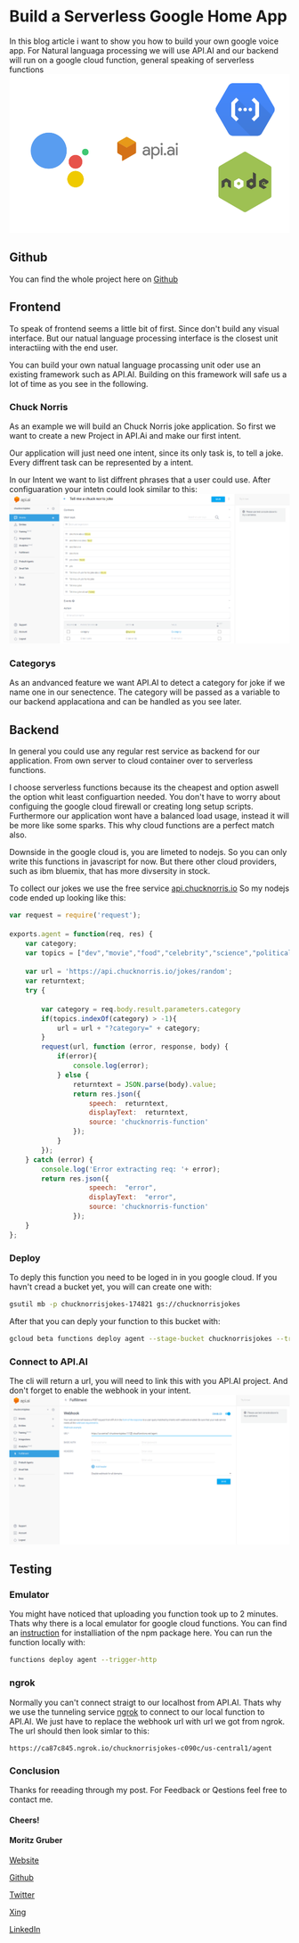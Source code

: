 # Build a Serverless Google Home App

In this blog article i want to show you how to build your own google voice app. For Natural languaga processing we will use API.AI and our backend will run on a google cloud function, general speaking of serverless functions
![achetecture](./archetecture.png "achetecture")

## Github
You can find the whole project here on [Github](https://github.com/MoritzGruber/assistant)

## Frontend 
To speak of frontend seems a little bit of first. Since don't build any visual interface. But our natual language processing interface is the closest unit interactiing with the end user. 

You can build your own natual language procassing unit oder use an existing framework such as API.AI. Building on this framework will safe us a lot of time as you see in the following. 

### Chuck Norris
As an example we will build an Chuck Norris joke application. So first we want to create a new Project in API.Ai and make our first intent. 

Our application will just need one intent, since its only task is, to tell a joke. Every diffrent task can be represented by a intent. 

In our Intent we want to list diffrent phrases that a user could use. After configuaration your intetn could look similar to this:
![achetecture](./apiaiintent.png "achetecture")

### Categorys
As an andvanced feature we want API.AI to detect a category for joke if we name one in our senectence. The category will be passed as a variable to our backend applacationa and can be handled as you see later.


## Backend
In general you could use any regular rest service as backend for our application. From own server to cloud container over to serverless functions. 

I choose serverless functions because its the cheapest and option aswell the option whit least configuartion needed. You don't have to worry about configuing the google cloud firewall or creating long setup scripts. 
Furthermore our application wont have a balanced load usage, instead it will be more like some sparks. This why cloud functions are a perfect match also.

Downside in the google cloud is, you are limeted to nodejs. So you can only write this functions in javascript for now. But there other cloud providers, such as ibm bluemix, that has more divsersity in stock.

To collect our jokes we use the free service
[api.chucknorris.io](https://api.chucknorris.io/) 
So my nodejs code ended up looking like this:

```javascript
var request = require('request');

exports.agent = function(req, res) {
    var category;
    var topics = ["dev","movie","food","celebrity","science","political","sport","religion","animal","music","history","travel","career","money","fashion"]

    var url = 'https://api.chucknorris.io/jokes/random';
    var returntext;
    try {
        
        var category = req.body.result.parameters.category
        if(topics.indexOf(category) > -1){
            url = url + "?category=" + category;
        }
        request(url, function (error, response, body) {
            if(error){
                console.log(error);
            } else {
                returntext = JSON.parse(body).value;
                return res.json({
                    speech:  returntext,
                    displayText:  returntext,
                    source: 'chucknorris-function'
                });
            }
        });
    } catch (error) {
        console.log('Error extracting req: '+ error);
        return res.json({
                    speech:  "error",
                    displayText:  "error",
                    source: 'chucknorris-function'
                });
    }
};

```
### Deploy 
To deply this function you need to be loged in in you google cloud. If you havn't cread a bucket yet, you will can create one with:

```bash
gsutil mb -p chucknorrisjokes-174821 gs://chucknorrisjokes 
```
After that you can deply your function to this bucket with:

```bash
gcloud beta functions deploy agent --stage-bucket chucknorrisjokes --trigger-http 

```

### Connect to API.AI
The cli will return a url, you will need to link this with you API.AI project. And don't forget to enable the webhook in your intent.
![webhook](./webhook.png)



## Testing 
### Emulator
You might have noticed that uploading you function took up to 2 minutes. Thats why there is a local emulator for google cloud functions. You can find an [instruction](https://cloud.google.com/functions/docs/emulator) for installiation of the npm package here.
You can run the function locally with:

```bash
functions deploy agent --trigger-http
```


### ngrok
Normally you can't connect straigt to our localhost from API.AI. Thats why we use the tunneling service [ngrok](https://ngrok.com/) to connect to our local function to API.AI. We just have to replace the webhook url with url we got from ngrok. The url should then look simlar to this: 

```
https://ca87c845.ngrok.io/chucknorrisjokes-c090c/us-central1/agent
```

### Conclusion
Thanks for reeading through my post. For Feedback or Qestions feel free to contact me. 




#### Cheers!

#### Moritz Gruber

[Website]()

[Github]()

[Twitter]()

[Xing]()

[LinkedIn]()



